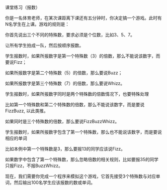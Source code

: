 课堂练习（报数）

你是一名体育老师，在某次课距离下课还有五分钟时，你决定搞一个游戏。此时有N名学生在上课。游戏的规则是：

你首先说出三个不同的特殊数，要求必须是个位数，比如3、5、7。

让所有学生拍成一队，然后按顺序报数。

学生报数时，如果所报数字是第一个特殊数（3）的倍数，那么不能说该数字，而要说Fizz；

如果所报数字是第二个特殊数（5）的倍数，那么要说Buzz；

如果所报数字是第三个特殊数（7）的倍数，那么要说Whizz。

学生报数时，如果所报数字同时是两个特殊数的倍数情况下，也要特殊处理

比如第一个特殊数和第二个特殊数的倍数，那么不能说该数字，而是要说FizzBuzz, 以此类推。

如果同时是三个特殊数的倍数，那么要说FizzBuzzWhizz。

学生报数时，如果所报数字包含了第一个特殊数，那么也不能说该数字，而是要说相应的单词

比如本例中第一个特殊数是3，那么要报13的同学应该说Fizz。

如果数字中包含了第一个特殊数，那么忽略倍数的相关规则，比如要报35的同学只报Fizz，不报BuzzWhizz。

现在，我们需要你完成一个程序来模拟这个游戏，它首先接受3个特殊数与对应单词，然后输出100名学生应该报数的数或单词。